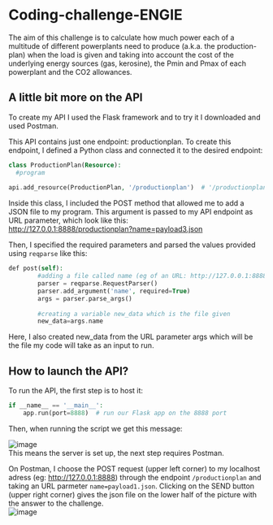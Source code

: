 # Coding-challenge-ENGIE
The aim of this challenge is to calculate how much power each of a multitude of different powerplants need to produce (a.k.a. the production-plan) when the load is given and taking into account the cost of the underlying energy sources (gas, kerosine), the Pmin and Pmax of each powerplant and the CO2 allowances.

## A little bit more on the API

To create my API I used the Flask framework and to try it I downloaded and used Postman.<p>
This API contains just one endpoint: productionplan. To create this endpoint, I defined a Python class and connected it to the desired endpoint:
```php
class ProductionPlan(Resource):
  #program 
  
api.add_resource(ProductionPlan, '/productionplan')  # '/productionplan' is our entry point
```

Inside this class, I included the POST method that allowed me to add a JSON file to my program. This argument is passed to my API endpoint as URL parameter, which look like this:<br>
http://127.0.0.1:8888/productionplan?name=payload3.json <p>

Then, I specified the required parameters and parsed the values provided using `reqparse` like this: <br>
```php
def post(self):
        #adding a file called name (eg of an URL: http://127.0.0.1:8888/productionplan?name=payload3.json)
        parser = reqparse.RequestParser()
        parser.add_argument('name', required=True)
        args = parser.parse_args()
        
        #creating a variable new_data which is the file given
        new_data=args.name
```
Here, I also created new_data from the URL parameter args which will be the file my code will take as an input to run.

## How to launch the API?

To run the API, the first step is to host it: <br>
```php
if __name__ == '__main__':
    app.run(port=8888)  # run our Flask app on the 8888 port
```
<p>
Then, when running the script we get this message:<br>
 
![image](https://user-images.githubusercontent.com/47385060/142242336-4b285f8e-aa40-48b2-b241-8a342dffcb34.png)
<br>
This means the server is set up, the next step requires Postman.<p>
  
On Postman, I choose the POST request (upper left corner) to my localhost adress (eg: http://127.0.0.1:8888) through the endpoint `/productionplan` and taking an URL parmeter `name=payload1.json`. Clicking on the SEND button (upper right corner) gives the json file on the lower half of the picture with the answer to the challenge.<br>
![image](https://user-images.githubusercontent.com/47385060/142241438-9f9df45d-cf3d-4d05-8982-d6ec2f01a423.png)<br>
